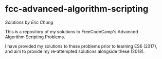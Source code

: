 # fcc-advanced-algorithm-scripting
*Solutions by Eric Chung*

This is a repository of my solutions to FreeCodeCamp's Advanced Algorithm Scripting Problems.

I have provided my solutions to these problems prior to learning ES6 (2017), and aim to provide my re-attempted solutions alongside these (2018).
